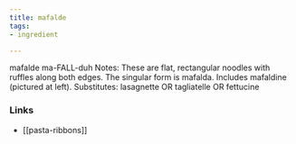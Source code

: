 ```yaml
---
title: mafalde
tags:
- ingredient

---
```

mafalde ma-FALL-duh Notes: These are flat, rectangular noodles with ruffles along both edges. The singular form is mafalda. Includes mafaldine (pictured at left). Substitutes: lasagnette OR tagliatelle OR fettucine

### Links

* [[pasta-ribbons]]
